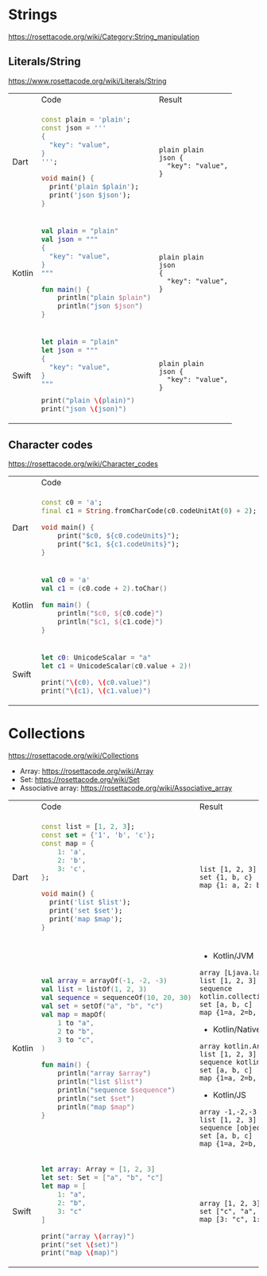 # Strings

https://rosettacode.org/wiki/Category:String_manipulation

Literals/String
----------------------------------------------------------------

https://www.rosettacode.org/wiki/Literals/String

<table>

<tr>
<td></td>
<td>Code</td>
<td>Result</td>
</tr>

<tr>
<td>Dart</td>
<td>

<!---------------- Dart ---------------->
```dart
const plain = 'plain';
const json = '''
{
  "key": "value",
}
''';

void main() {
  print('plain $plain');
  print('json $json');
}
```
</td>
<td>

```
plain plain
json {
  "key": "value",
}
```
</td>
</tr>

<tr>
<td>Kotlin</td>
<td>

<!---------------- Kotlin ---------------->
```kotlin
val plain = "plain"
val json = """
{
  "key": "value",
}
"""

fun main() {
    println("plain $plain")
    println("json $json")
}
```
</td>
<td>

```
plain plain
json 
{
  "key": "value",
}
```
</td>
</tr>

<tr>
<td>Swift</td>
<td>

<!---------------- Swift ---------------->
```swift
let plain = "plain"
let json = """
{
  "key": "value",
}
"""

print("plain \(plain)")
print("json \(json)")
```
</td>
<td>

```
plain plain
json {
  "key": "value",
}
```
</td>
</tr>

</table>

Character codes
----------------------------------------------------------------

https://rosettacode.org/wiki/Character_codes

<table>

<tr>
<td></td>
<td>Code</td>
<td>Result</td>
</tr>

<tr>
<td>Dart</td>
<td>

<!---------------- Dart ---------------->
```dart
const c0 = 'a';
final c1 = String.fromCharCode(c0.codeUnitAt(0) + 2);

void main() {
    print("$c0, ${c0.codeUnits}");
    print("$c1, ${c1.codeUnits}");
}
```
</td>
<td>

```
a, [97]
c, [99]
```
</td>
</tr>

<tr>
<td>Kotlin</td>
<td>

<!---------------- Kotlin ---------------->
```kotlin
val c0 = 'a'
val c1 = (c0.code + 2).toChar()

fun main() {
    println("$c0, ${c0.code}")
    println("$c1, ${c1.code}")
}
```
</td>
<td>

```
a, 97
c, 99
```
</td>
</tr>

<tr>
<td>Swift</td>
<td>

<!---------------- Swift ---------------->
```swift
let c0: UnicodeScalar = "a"
let c1 = UnicodeScalar(c0.value + 2)!

print("\(c0), \(c0.value)")
print("\(c1), \(c1.value)")
```
</td>
<td>

```
a, 97
c, 99
```
</td>
</tr>

</table>

# Collections

https://rosettacode.org/wiki/Collections

- Array: https://rosettacode.org/wiki/Array
- Set: https://rosettacode.org/wiki/Set
- Associative array: https://rosettacode.org/wiki/Associative_array

<table>

<tr>
<td></td>
<td>Code</td>
<td>Result</td>
</tr>

<tr>
<td>Dart</td>
<td>

<!---------------- Dart ---------------->
```dart
const list = [1, 2, 3];
const set = {'1', 'b', 'c'};
const map = {
    1: 'a',
    2: 'b',
    3: 'c',
};

void main() {
  print('list $list');
  print('set $set');
  print('map $map');
}
```
</td>
<td>

```
list [1, 2, 3]
set {1, b, c}
map {1: a, 2: b, 3: c}
```
</td>
</tr>

<tr>
<td>Kotlin</td>
<td>

<!---------------- Kotlin ---------------->
```kotlin
val array = arrayOf(-1, -2, -3)
val list = listOf(1, 2, 3)
val sequence = sequenceOf(10, 20, 30)
val set = setOf("a", "b", "c")
val map = mapOf(
    1 to "a",
    2 to "b",
    3 to "c",
)

fun main() {
    println("array $array")
    println("list $list")
    println("sequence $sequence")
    println("set $set")
    println("map $map")
}
```
</td>
<td>

- Kotlin/JVM

```
array [Ljava.lang.Integer;@7a4f0f29
list [1, 2, 3]
sequence kotlin.collections.ArraysKt___ArraysKt$asSequence$$inlined$Sequence$1@77a567e1
set [a, b, c]
map {1=a, 2=b, 3=c}
```

- Kotlin/Native

```
array kotlin.Array@8c0d158
list [1, 2, 3]
sequence kotlin.collections.Sequence$1@8c0d248
set [a, b, c]
map {1=a, 2=b, 3=c}
```

- Kotlin/JS

```
array -1,-2,-3
list [1, 2, 3]
sequence [object Object]
set [a, b, c]
map {1=a, 2=b, 3=c}
```
</td>
</tr>

<tr>
<td>Swift</td>
<td>

<!---------------- Swift ---------------->
```swift
let array: Array = [1, 2, 3]
let set: Set = ["a", "b", "c"]
let map = [
    1: "a",
    2: "b",
    3: "c"
]

print("array \(array)")
print("set \(set)")
print("map \(map)")
```
</td>
<td>

```
array [1, 2, 3]
set ["c", "a", "b"]
map [3: "c", 1: "a", 2: "b"]
```
</td>
</tr>

</table>

